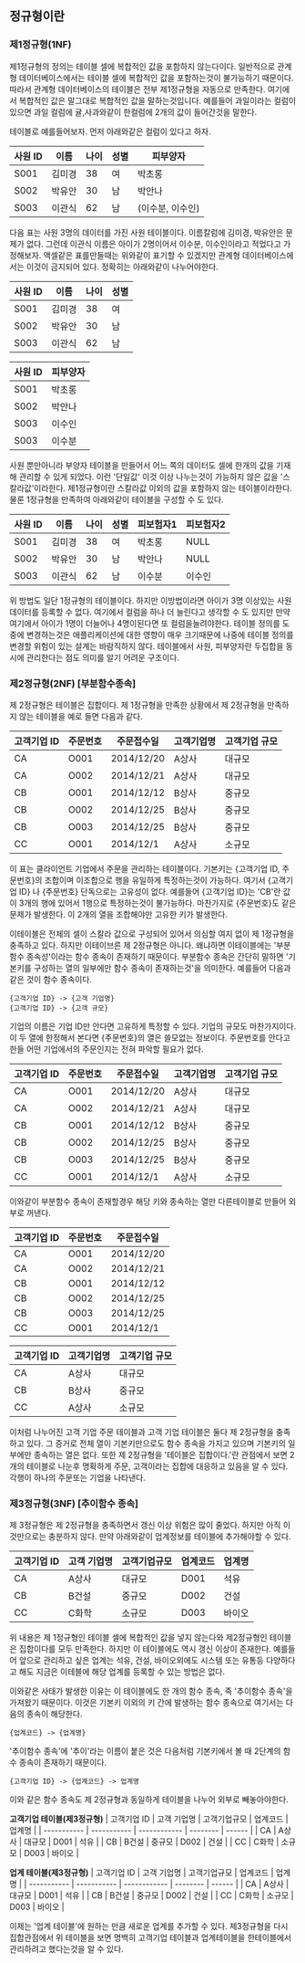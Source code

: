 ## 정규형이란


### 제1정규형(1NF)
제1정규형의 정의는 테이블 셀에 복합적인 값을 포함하지 않는다이다. 일반적으로 관계형 데이터베이스에서는 테이블 셀에 복합적인 값을 포함하는것이 불가능하기 때문이다. 따라서 관계형 데이터베이스의 테이블은 전부 제1정규형을 자동으로 만족한다. 여기에서 복합적인 값은 말그대로 복합적인 값을 말하는것입니다. 예를들어 과일이라는 컬럼이있으면 과일 컬럼에 귤,사과와같이 한컬럼에 2개의 값이 들어간것을 말한다.

테이블로 예를들어보자. 먼저 아래와같은 컬럼이 있다고 하자.

| 사원 ID | 이름   | 나이 | 성별 | 피부양자         |
| ------- | ------ | ---- | ---- | ---------------- |
| S001    | 김미경 | 38   | 여   | 박초롱           |
| S002    | 박유안 | 30   | 남   | 박안나           |
| S003    | 이관식 | 62   | 남   | (이수분, 이수인) |

다음 표는 사원 3명의 데이터를 가진 사원 테이블이다. 이름칼럼에 김미경, 박유안은 문제가 없다. 그런데 이관식 이름은 아이가 2명이어서 이수분, 이수인이라고 적었다고 가정해보자. 액셀같은 표를만들때는 위와같이 표기할 수 있겠지만 관계형 데이터베이스에서는 이것이 금지되어 있다. 정확히는 아래와같이 나누어야한다.


| 사원 ID | 이름   | 나이 | 성별 |
| ------- | ------ | ---- | ---- |
| S001    | 김미경 | 38   | 여   |
| S002    | 박유안 | 30   | 남   |
| S003    | 이관식 | 62   | 남   |

| 사원 ID | 피부양자 |
| ------- | -------- |
| S001    | 박초롱   |
| S002    | 박안나   |
| S003    | 이수인   |
| S003    | 이수분   |

사원 뿐만아니라 부양자 테이블을 만들어서 어느 쪽의 데이터도 셀에 한개의 값을 기재해 관리할 수 있게 되었다. 이런 '단일값' 이것 이상 나누는것이 가능하지 않은 값을 '스칼라값'이라한다. 제1정규형이란 스칼라값 이외의 값을 포함하지 않는 테이블이라한다. 물론 1정규형을 만족하여 아래와같이 테이블을 구성할 수 도 있다.

| 사원 ID | 이름   | 나이 | 성별 | 피보험자1 | 피보험자2 |
| ------- | ------ | ---- | ---- | --------- | --------- |
| S001    | 김미경 | 38   | 여   | 박초롱    | NULL      |
| S002    | 박유안 | 30   | 남   | 박안나    | NULL      |
| S003    | 이관식 | 62   | 남   |이수분   | 이수인    |

위 방법도 일단 1정규형의 테이블이다. 하지만 이방법이라면 아이가 3명 이상있는 사원 데이터를 등록할 수 없다. 여기에서 컬럼을 하나 더 늘린다고 생각할 수 도 있지만 만약 여기에서 아이가 1명이 더늘어나 4명이된다면 또 컬럼을늘려야한다. 테이블 정의를 도중에 변경하는것은 애플리케이션에 대한 영향이 매우 크기때문에 나중에 테이블 정의를 변경할 위험이 있는 설계는 바람직하지 않다. 테이블에서 사원, 피부양자란 두집합을 동시에 관리한다는 점도 의미를 알기 어려운 구조이다.


### 제2정규형(2NF) [부분함수종속]
제 2정규형은 테이블은 집합이다. 제 1정규형을 만족한 상황에서 제 2정규형을 만족하지 않는 테이블을 예로 들면 다음과 같다.

| 고객기업 ID | 주문번호 | 주문접수일 | 고객기업명 | 고객기업 규모 |
| ----------- | -------- | ---------- | ---------- | ------------- |
| CA          | O001     | 2014/12/20 | A상사      | 대규모        |
| CA          | O002     | 2014/12/21 | A상사      | 대규모              |
| CB          | O001     | 2014/12/12 | B상사      | 중규모              |
| CB          | O002     | 2014/12/25 | B상사      | 중규모              |
| CB          | O003     | 2014/12/25 | B상사      | 중규모              |
| CC          | O001     | 2014/12/1 | A상사      | 소규모              |

이 표는 클라이언트 기업에서 주문을 관리하는 테이블이다. 기본키는 {고객기업 ID, 주문번호}의 조합이며 이조합으로 행을 유일하게 특정하는것이 가능하다. 여기서 {고객기업 ID} 나 {주문번호} 단독으로는 고유성이 없다. 예를들어 {고객기업 ID}는 'CB'란 값이 3개의 행에 있어서 1행으로 특정하는것이 불가능하다. 마찬가지로 {주문번호}도 같은 문제가 발생한다. 이 2개의 열을 조합해야만 고유한 키가 발생한다.

이테이블은 전체의 셀이 스칼라 값으로 구성되어 있어서 의심할 여지 없이 제 1정규형을 충족하고 있다. 하지만 이테이브른 제 2정규형은 아니다. 왜냐하면 이테이블에는 '부분함수 종속성'이라는 함수 종속이 존재하기 때문이다. 부분함수 종속은 간단히 말하면 '기본키를 구성하는 열의 일부에만 함수 종속이 존재하는것'을 의미한다. 예를들어 다음과 같은 것이 함수 종속이다.

```
{고객기업 ID} -> {고객 기업명}
{고객기업 ID} -> {고객 규모}
```

기업의 이름은 기업 ID만 안다면 고유하게 특정할 수 있다. 기업의 규모도 마찬가지이다. 이 두 열에 한정해서 본다면 {주문번호}의 열은 쓸모없는 정보이다. 주문번호를 안다고 한들 어떤 기업에서의 주문인지는 전혀 파악할 필요가 없다.


| 고객기업 ID | 주문번호 | 주문접수일 | 고객기업명 | 고객기업 규모 |
| ----------- | -------- | ---------- | ---------- | ------------- |
| CA          | O001     | 2014/12/20 | A상사      | 대규모        |
| CA          | O002     | 2014/12/21 | A상사      | 대규모        |
| CB          | O001     | 2014/12/12 | B상사      | 중규모        |
| CB          | O002     | 2014/12/25 | B상사      | 중규모        |
| CB          | O003     | 2014/12/25 | B상사      | 중규모        |
| CC          | O001     | 2014/12/1  | A상사      | 소규모        |

이와같이 부분함수 종속이 존재할경우 해당 키와 종속하는 열만 다른테이블로 만들어 외부로 꺼낸다.

|  고객기업 ID | 주문번호 | 주문접수일 |
| ----------- | -------- | ---------- |
| CA          | O001     | 2014/12/20 |
| CA          | O002     | 2014/12/21 |
| CB          | O001     | 2014/12/12 |
| CB          | O002     | 2014/12/25 |
| CB          | O003     | 2014/12/25 |
| CC          | O001     | 2014/12/1 |        


| 고객기업 ID | 고객기업명 | 고객기업 규모 |
| ----------- | ---------- | ------------- |
| CA          | A상사      | 대규모        |
| CB          | B상사      | 중규모        |
| CC          | A상사      | 소규모        |

이처럼 나누어진 고객 기업 주문 테이블과 고객 기업 테이블은 둘다 제 2정규형을 충족하고 있다. 그 증거로 전체 열이 기본키만으로도 함수 종속을 가지고 있으며 기본키의 일부에만 종속하는 열은 없다. 또한 제 2정규형을 '테이블은 집합이다.'란 관점에서 보면 2개의 테이블로 나눈후 명확하게 주문, 고객이라는 집합에 대응하고 있음을 알 수 있다. 각행이 하나의 주문또는 기업을 나타낸다.


### 제3정규형(3NF) [추이함수 종속]
제 3정규형은
제 2정규형을 충족하면서 갱신 이상 위험은 많이 줄었다. 하지만 아직 이것만으로는 충분하지 않다. 만약 아래와같이 업계정보를 테이블에 추가해야할 수 있다.

| 고객기업 ID | 고객 기업명 | 고객기업규모 | 업계코드 | 업계명 |
| ----------- | ----------- | ------------ | -------- | ------ |
| CA          | A상사       | 대규모       | D001     | 석유   |
| CB          | B건설       | 중규모       | D002     | 건설   |
| CC          | C화학       | 소규모       | D003     | 바이오 |

위 내용은 제 1정규형인 테이블 셀에 복합적인 값을 넣지 않는다와 제2정규형인 테이블은 집합이다를 모두 만족한다. 하지만 이 테이블에도 역시 갱신 이상이 존재한다. 예를들어 앞으로 관리하고 싶은 업계는 석유, 건설, 바이오외에도 시스템 또는 유통등 다양하다고 해도 지금은 이테블에 해당 업계를 등록할 수 있는 방법은 없다.

이와같은 사태가 발생한 이유는 이 테이블에도 한 개의 함수 종속, 즉 '추이함수 종속'을 가져왔기 때문이다. 이것은 기본키 이외의 키 간에 발생하는 함수 종속으로 여기서는 다음의 종속이 해당한다.

```
{업계코드} -> {업계명}
```

'추이함수 종속'에 '추이'라는 이름이 붙은 것은 다음처럼 기본키에서 볼 때 2단계의 함수 종속이 존재하기 때문이다.
```
{고객기업 ID} -> {업계코드} -> 업계명
```
이와 같은 함수 종속도 제 2정규형과 동일하게 테이블을 나누어 외부로 빼놓아야한다.

**고객기업 테이블(제3정규형)**
| 고객기업 ID | 고객 기업명 | 고객기업규모 | 업계코드 | 업계명 |
| ----------- | ----------- | ------------ | -------- | ------ |
| CA          | A상사       | 대규모       | D001     | 석유   |
| CB          | B건설       | 중규모       | D002     | 건설   |
| CC          | C화학       | 소규모       | D003     | 바이오 |

**업계 테이블(제3정규형)**
| 고객기업 ID | 고객 기업명 | 고객기업규모 | 업계코드 | 업계명 |
| ----------- | ----------- | ------------ | -------- | ------ |
| CA          | A상사       | 대규모       | D001     | 석유   |
| CB          | B건설       | 중규모       | D002     | 건설   |
| CC          | C화학       | 소규모       | D003     | 바이오 |

이제는 '업계 테이블'에 원하는 만큼 새로운 업계를 추가할 수 있다. 제3정규형을 다시 집합관점에서 위 테이블을 보면 명백히 고객기업 테이블과 업계테이블을 한테이블에서 관리하려고 했다는것을 알 수 있다.
